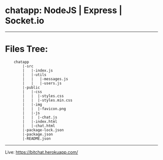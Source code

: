# chatapp: NodeJS | Express | Socket.io
---
# Files Tree:
```
    chatapp
        |-src
        |   |-index.js
        |   |-utils
        |   |   |-messages.js
        |   |   |-users.js
        |-public
        |   |-css
        |   |  |-styles.css
        |   |  |-styles.min.css
        |   |-img
        |   |  |-favicon.png
        |   |-js
        |   |  |-chat.js
        |   |-index.html
        |   |-chat.html
        |-package-lock.json
        |-package.json
        |-README.json
```
---
Live: https://bitchat.herokuapp.com/
